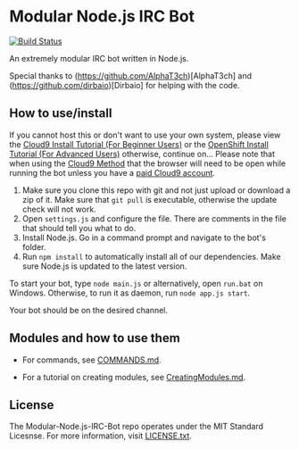 # Modular Node.js IRC Bot

[![Build Status](https://travis-ci.org/PranavMahesh1/Modular-Node.js-IRC-Bot.svg?branch=master)](https://travis-ci.org/PranavMahesh1/Modular-Node.js-IRC-Bot)

An extremely modular IRC bot written in Node.js.

Special thanks to (https://github.com/AlphaT3ch)[AlphaT3ch] and (https://github.com/dirbaio)[Dirbaio] for helping with the code.
## How to use/install

If you cannot host this or don't want to use your own system, please view the [Cloud9 Install Tutorial (For Beginner Users)](https://github.com/PranavMahesh1/Modular-Node.js-IRC-Bot/blob/master/Docs/Cloud9.md) or the [OpenShift Install Tutorial (For Advanced Users)](https://github.com/PranavMahesh1/Modular-Node.js-IRC-Bot/blob/master/Docs/OpenShift.md) otherwise, continue on... Please note that when using the [Cloud9 Method](https://github.com/PranavMahesh1/Modular-Node.js-IRC-Bot/blob/master/Docs/Cloud9.md) that the browser will need to be open while running the bot unless you have a [paid Cloud9 account](https://c9.io/pricing).

1. Make sure you clone this repo with git and not just upload or download a zip of it. Make sure that ```git pull``` is executable, otherwise the update check will not work.  
2. Open ```settings.js``` and configure the file. There are comments in the file that should tell you what to do.  
3. Install Node.js. Go in a command prompt and navigate to the bot's folder.  
4. Run ```npm install``` to automatically install all of our dependencies. Make sure Node.js is updated to the latest version.

To start your bot, type ```node main.js``` or alternatively, open ```run.bat``` on Windows. Otherwise, to run it as daemon, run ```node app.js start```.

Your bot should be on the desired channel.

## Modules and how to use them
- For commands, see [COMMANDS.md](https://github.com/PranavMahesh1/Modular-Node.js-IRC-Bot/blob/master/Docs/COMMANDS.md).

- For a tutorial on creating modules, see [CreatingModules.md](https://github.com/PranavMahesh1/Modular-Node.js-IRC-Bot/blob/master/Docs/CreatingModules.md).

## License

The Modular-Node.js-IRC-Bot repo operates under the MIT Standard Licesnse. For more information, visit [LICENSE.txt](https://github.com/PranavMahesh1/Modular-Node.js-IRC-Bot/blob/master/LICENSE.txt).
